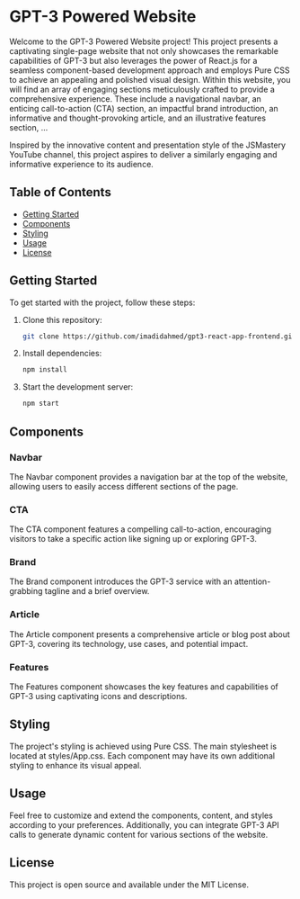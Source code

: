 # GPT-3 Powered Website

Welcome to the GPT-3 Powered Website project! This project presents a captivating single-page website that not only showcases the remarkable capabilities of GPT-3 but also leverages the power of React.js for a seamless component-based development approach and employs Pure CSS to achieve an appealing and polished visual design. Within this website, you will find an array of engaging sections meticulously crafted to provide a comprehensive experience. These include a navigational navbar, an enticing call-to-action (CTA) section, an impactful brand introduction, an informative and thought-provoking article, and an illustrative features section, ...

Inspired by the innovative content and presentation style of the JSMastery YouTube channel, this project aspires to deliver a similarly engaging and informative experience to its audience.

## Table of Contents

- [Getting Started](#getting-started)
- [Components](#components)
- [Styling](#styling)
- [Usage](#usage)
- [License](#license)

## Getting Started

To get started with the project, follow these steps:

1. Clone this repository:
   ```sh
   git clone https://github.com/imadidahmed/gpt3-react-app-frontend.git

2. Install dependencies:
    ```sh
    npm install
3. Start the development server:
    ```sh
    npm start
## Components
### Navbar
The Navbar component provides a navigation bar at the top of the website, allowing users to easily access different sections of the page.

### CTA
The CTA component features a compelling call-to-action, encouraging visitors to take a specific action like signing up or exploring GPT-3.

### Brand
The Brand component introduces the GPT-3 service with an attention-grabbing tagline and a brief overview.

### Article
The Article component presents a comprehensive article or blog post about GPT-3, covering its technology, use cases, and potential impact.

### Features
The Features component showcases the key features and capabilities of GPT-3 using captivating icons and descriptions.

## Styling
The project's styling is achieved using Pure CSS. The main stylesheet is located at styles/App.css. Each component may have its own additional styling to enhance its visual appeal.

## Usage
Feel free to customize and extend the components, content, and styles according to your preferences. Additionally, you can integrate GPT-3 API calls to generate dynamic content for various sections of the website.

## License
This project is open source and available under the MIT License.
